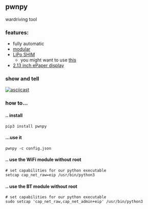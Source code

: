 ## pwnpy

wardriving tool

### features:
- fully automatic
- [modular](https://github.com/nbdy/pwnpy/tree/master/modules)
- [LiPo SHIM](https://shop.pimoroni.com/products/lipo-shim) <br>
    - you might want to use [this](https://github.com/nbdy/clean-shutdown)
- [2.13 inch ePaper display](https://www.waveshare.com/wiki/2.13inch_e-Paper_HAT_(B))

### show and tell
[![asciicast](https://asciinema.org/a/299821.svg)](https://asciinema.org/a/299821)
### how to...
#### .. install
```shell
pip3 install pwnpy
```
#### ...use it
```shell script
pwnpy -c config.json
```

#### .. use the WiFi module without root
```shell
# set capabilities for our python executable
setcap cap_net_raw=eip /usr/bin/python3
```

#### .. use the BT module without root
```shell
# set capabilities for our python executable
sudo setcap 'cap_net_raw,cap_net_admin+eip' /usr/bin/python3
```